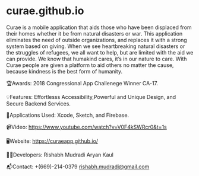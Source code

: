 # curae.github.io
Curae is a mobile application that aids those who have been displaced from their homes whether it be from natural disasters or war. This application eliminates the need of outside organizations, and replaces it with a strong system based on giving. When we see heartbreaking natural disasters or the struggles of refugees, we all want to help, but are limited with the aid we can provide. We know that humakind cares, it’s in our nature to care. With Curae people are given a platform to aid others no matter the cause, because kindness is the best form of humanity.

🏆Awards:
2018 Congressional App Challenege Winner CA-17.

💡Features: Effortlesss Accessibility,Powerful and Unique Design, and Secure Backend Services.

📁Applications Used: Xcode, Sketch, and Firebase.

📹Video:
https://www.youtube.com/watch?v=V0F4kSWRcr0&t=1s

🖥️Website:
https://curaeapp.github.io/ 

👨‍💻Developers:
Rishabh Mudradi
Aryan Kaul

📬Contact:
+(669)-214-0379
rishabh.mudradi@gmail.com
